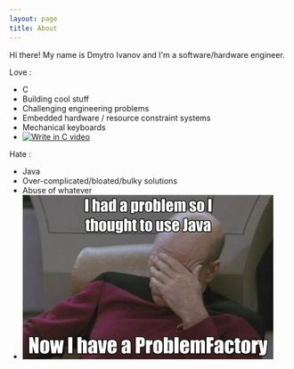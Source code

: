 ```yaml
---
layout: page
title: About
---
```


Hi there! My name is Dmytro Ivanov and I'm a software/hardware engineer.

Love :

- C
- Building cool stuff
- Challenging engineering problems
- Embedded hardware / resource constraint systems
- Mechanical keyboards
- [![Write in C video](http://img.youtube.com/vi/XHosLhPEN3k/0.jpg)](http://www.youtube.com/watch?v=XHosLhPEN3k "Write in C")

Hate :

- Java
- Over-complicated/bloated/bulky solutions
- Abuse of whatever
- ![problem_factory_in_java](/public/about_problem_factory.jpeg)